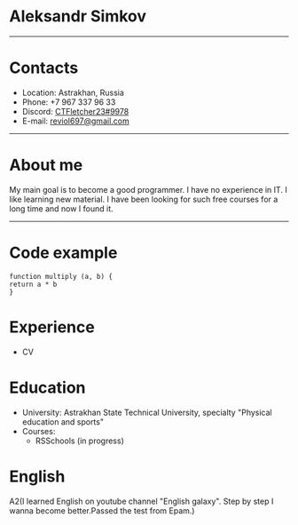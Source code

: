 # Aleksandr Simkov

*****

# Contacts
* Location: Astrakhan, Russia
* Phone: +7 967 337 96 33
* Discord: [CTFletcher23#9978](https://discordapp.com/users/CTFletcher23#9978/)
* E-mail: reviol697@gmail.com

*****

# About me
My main goal is to become a good programmer. I have no experience in IT. I like learning new material. I have been looking for such free courses for a long time and now I found it.

*****

# Code example
```
function multiply (a, b) {
return a * b
}

```

# Experience
* CV

# Education
* University: Astrakhan State Technical University, specialty "Physical education and sports"
* Courses:
    + RSSchools (in progress)

# English
A2(I learned English on youtube channel "English galaxy". Step by step I wanna become better.Passed the test from Epam.)

